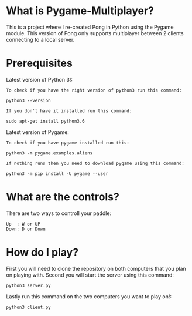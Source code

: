 # What is Pygame-Multiplayer?
This is a project where I re-created Pong in Python using the Pygame module. This version of Pong only supports multiplayer between 2 clients connecting to a local server. 

# Prerequisites
Latest version of Python 3!:

    To check if you have the right version of python3 run this command:
    
    python3 --version
    
    If you don't have it installed run this command:
    
    sudo apt-get install python3.6
    
Latest version of Pygame:
    
    To check if you have pygame installed run this:
    
    python3 -m pygame.examples.aliens
    
    If nothing runs then you need to download pygame using this command:
    
    python3 -m pip install -U pygame --user

# What are the controls?
There are two ways to controll your paddle:
    
    Up  : W or UP
    Down: D or Down
    
# How do I play?
First you will need to clone the repository on both computers that you plan on playing with.
Second you will start the server using this command:

    python3 server.py

Lastly run this command on the two computers you want to play on!:
    
    python3 client.py
